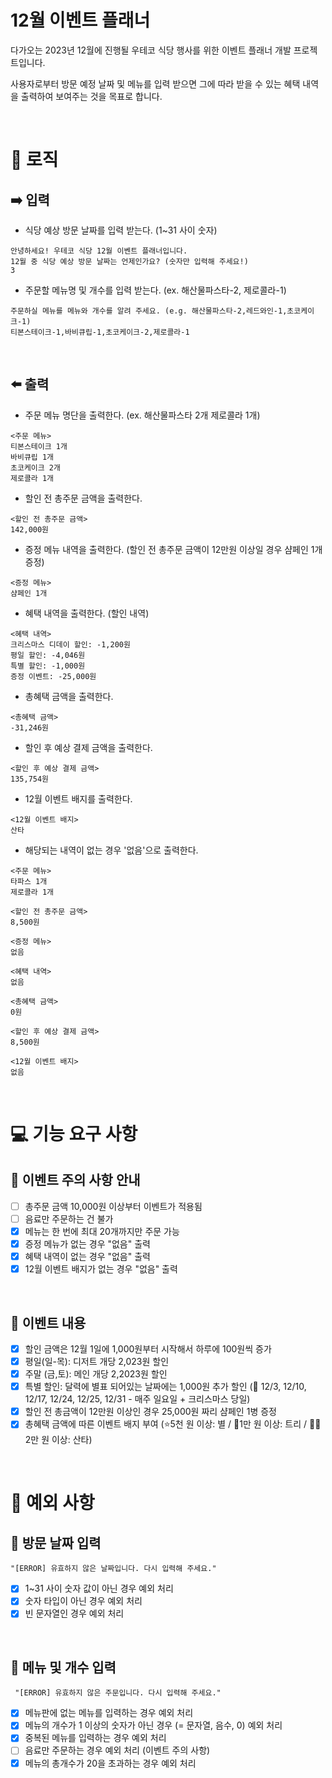 # 12월 이벤트 플래너

다가오는 2023년 12월에 진행될 우테코 식당 행사를 위한 이벤트 플래너 개발 프로젝트입니다.

사용자로부터 방문 예정 날짜 및 메뉴를 입력 받으면 그에 따라 받을 수 있는 혜택 내역을 출력하여 보여주는 것을 목표로 합니다.

<br/>

# 👾 로직

## ➡️ 입력

- 식당 예상 방문 날짜를 입력 받는다. (1~31 사이 숫자)

```
안녕하세요! 우테코 식당 12월 이벤트 플래너입니다.
12월 중 식당 예상 방문 날짜는 언제인가요? (숫자만 입력해 주세요!)
3
```

- 주문할 메뉴명 및 개수를 입력 받는다. (ex. 해산물파스타-2, 제로콜라-1)

```
주문하실 메뉴를 메뉴와 개수를 알려 주세요. (e.g. 해산물파스타-2,레드와인-1,초코케이크-1)
티본스테이크-1,바비큐립-1,초코케이크-2,제로콜라-1
```

<br/>

## ⬅️ 출력

- 주문 메뉴 명단을 출력한다. (ex. 해산물파스타 2개 제로콜라 1개)

```
<주문 메뉴>
티본스테이크 1개
바비큐립 1개
초코케이크 2개
제로콜라 1개
```

- 할인 전 총주문 금액을 출력한다.

```
<할인 전 총주문 금액>
142,000원
```

- 증정 메뉴 내역을 출력한다. (할인 전 총주문 금액이 12만원 이상일 경우 샴페인 1개 증정)

```
<증정 메뉴>
샴페인 1개
```

- 혜택 내역을 출력한다. (할인 내역)

```
<혜택 내역>
크리스마스 디데이 할인: -1,200원
평일 할인: -4,046원
특별 할인: -1,000원
증정 이벤트: -25,000원
```

- 총혜택 금액을 출력한다.

```
<총혜택 금액>
-31,246원
```

- 할인 후 예상 결제 금액을 출력한다.

```
<할인 후 예상 결제 금액>
135,754원
```

- 12월 이벤트 배지를 출력한다.

```
<12월 이벤트 배지>
산타
```

- 해당되는 내역이 없는 경우 '없음'으로 출력한다.

```
<주문 메뉴>
타파스 1개
제로콜라 1개

<할인 전 총주문 금액>
8,500원

<증정 메뉴>
없음

<혜택 내역>
없음

<총혜택 금액>
0원

<할인 후 예상 결제 금액>
8,500원

<12월 이벤트 배지>
없음
```

<br/>

# 💻 기능 요구 사항

## 📌 이벤트 주의 사항 안내

- [ ] 총주문 금액 10,000원 이상부터 이벤트가 적용됨
- [ ] 음료만 주문하는 건 불가
- [x] 메뉴는 한 번에 최대 20개까지만 주문 가능
- [x] 증정 메뉴가 없는 경우 "없음" 출력
- [x] 혜택 내역이 없는 경우 "없음" 출력
- [x] 12월 이벤트 배지가 없는 경우 "없음" 출력

<br/>

## 📌 이벤트 내용

- [x] 할인 금액은 12월 1일에 1,000원부터 시작해서 하루에 100원씩 증가
- [x] 평일(일-목): 디저트 개당 2,023원 할인
- [x] 주말 (금,토): 메인 개당 2,2023원 할인
- [x] 특별 할인: 달력에 별표 되어있는 날짜에는 1,000원 추가 할인 (🌠 12/3, 12/10, 12/17, 12/24, 12/25, 12/31 - 매주 일요일 + 크리스마스 당일)
- [x] 할인 전 총금액이 12만원 이상인 경우 25,000원 짜리 샴페인 1병 증정
- [x] 총혜택 금액에 따른 이벤트 배지 부여 (⭐️5천 원 이상: 별 / 🎄1만 원 이상: 트리 / 🎅🏻2만 원 이상: 산타)

<br/>

# 🐞 예외 사항

## 📅 방문 날짜 입력

```
"[ERROR] 유효하지 않은 날짜입니다. 다시 입력해 주세요."
```

- [x] 1~31 사이 숫자 값이 아닌 경우 예외 처리
- [x] 숫자 타입이 아닌 경우 예외 처리
- [x] 빈 문자열인 경우 예외 처리

<br/>

## 🧾 메뉴 및 개수 입력

```
 "[ERROR] 유효하지 않은 주문입니다. 다시 입력해 주세요."
```

- [x] 메뉴판에 없는 메뉴를 입력하는 경우 예외 처리
- [x] 메뉴의 개수가 1 이상의 숫자가 아닌 경우 (= 문자열, 음수, 0) 예외 처리
- [x] 중복된 메뉴를 입력하는 경우 예외 처리
- [ ] 음료만 주문하는 경우 예외 처리 (이벤트 주의 사항)
- [x] 메뉴의 총개수가 20을 초과하는 경우 예외 처리

